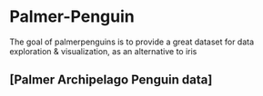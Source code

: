 # Palmer-Penguin
The goal of palmerpenguins is to provide a great dataset for data exploration &amp; visualization, as an alternative to iris
## [Palmer Archipelago Penguin data]
